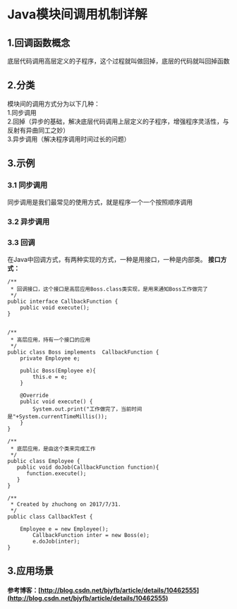 # Java模块间调用机制详解

## 1.回调函数概念

底层代码调用高层定义的子程序，这个过程就叫做回掉，底层的代码就叫回掉函数

## 2.分类

模块间的调用方式分为以下几种：  
1.同步调用  
2.回掉（异步的基础，解决底层代码调用上层定义的子程序，增强程序灵活性，与反射有异曲同工之妙）  
3.异步调用（解决程序调用时间过长的问题）

## 3.示例

### 3.1 同步调用
同步调用是我们最常见的使用方式，就是程序一个一个按照顺序调用

### 3.2 异步调用

### 3.3 回调
在Java中回调方式，有两种实现的方式，一种是用接口，一种是内部类。
**接口方式：**

```
/**
 * 回调接口，这个接口是高层应用Boss.class类实现，是用来通知Boss工作做完了
 */
public interface CallbackFunction {
    public void execute();
}

```


```

/**
 * 高层应用，持有一个接口的应用
 */
public class Boss implements  CallbackFunction {
    private Employee e;

    public Boss(Employee e){
        this.e = e;
    }

    @Override
    public void execute() {
        System.out.print("工作做完了，当前时间是"+System.currentTimeMillis());
    }
}
```


```
/**
 * 底层应用，是由这个类来完成工作
 */
public class Employee {
   public void doJob(CallbackFunction function){
      function.execute();
   }
}
```


```
/**
 * Created by zhuchong on 2017/7/31.
 */
public class CallbackTest {

    Employee e = new Employee();
        CallbackFunction inter = new Boss(e);
        e.doJob(inter);
}
```







## 3.应用场景

#### 参考博客：[http://blog.csdn.net/bjyfb/article/details/10462555](http://blog.csdn.net/bjyfb/article/details/10462555)



